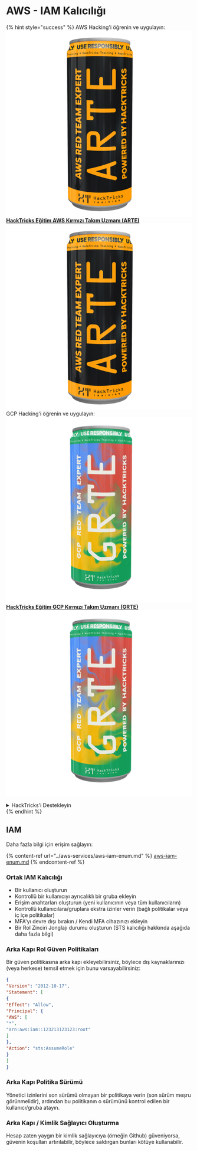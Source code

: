 # AWS - IAM Kalıcılığı

{% hint style="success" %}
AWS Hacking'i öğrenin ve uygulayın:<img src="/.gitbook/assets/image.png" alt="" data-size="line">[**HackTricks Eğitim AWS Kırmızı Takım Uzmanı (ARTE)**](https://training.hacktricks.xyz/courses/arte)<img src="/.gitbook/assets/image.png" alt="" data-size="line">\
GCP Hacking'i öğrenin ve uygulayın: <img src="/.gitbook/assets/image (2).png" alt="" data-size="line">[**HackTricks Eğitim GCP Kırmızı Takım Uzmanı (GRTE)**<img src="/.gitbook/assets/image (2).png" alt="" data-size="line">](https://training.hacktricks.xyz/courses/grte)

<details>

<summary>HackTricks'i Destekleyin</summary>

* [**Abonelik planlarını**](https://github.com/sponsors/carlospolop) kontrol edin!
* 💬 [**Discord grubuna**](https://discord.gg/hRep4RUj7f) katılın veya [**telegram grubuna**](https://t.me/peass) katılın veya bizi **Twitter** 🐦 [**@hacktricks\_live**](https://twitter.com/hacktricks\_live)** takip edin.**
* **Hacking püf noktalarını paylaşarak PR'ler göndererek** [**HackTricks**](https://github.com/carlospolop/hacktricks) ve [**HackTricks Cloud**](https://github.com/carlospolop/hacktricks-cloud) github depolarına katkıda bulunun.

</details>
{% endhint %}

## IAM

Daha fazla bilgi için erişim sağlayın:

{% content-ref url="../aws-services/aws-iam-enum.md" %}
[aws-iam-enum.md](../aws-services/aws-iam-enum.md)
{% endcontent-ref %}

### Ortak IAM Kalıcılığı

* Bir kullanıcı oluşturun
* Kontrollü bir kullanıcıyı ayrıcalıklı bir gruba ekleyin
* Erişim anahtarları oluşturun (yeni kullanıcının veya tüm kullanıcıların)
* Kontrollü kullanıcılara/gruplara ekstra izinler verin (bağlı politikalar veya iç içe politikalar)
* MFA'yı devre dışı bırakın / Kendi MFA cihazınızı ekleyin
* Bir Rol Zinciri Jonglajı durumu oluşturun (STS kalıcılığı hakkında aşağıda daha fazla bilgi)

### Arka Kapı Rol Güven Politikaları

Bir güven politikasına arka kapı ekleyebilirsiniz, böylece dış kaynaklarınızı (veya herkese) temsil etmek için bunu varsayabilirsiniz:
```json
{
"Version": "2012-10-17",
"Statement": [
{
"Effect": "Allow",
"Principal": {
"AWS": [
"*",
"arn:aws:iam::123213123123:root"
]
},
"Action": "sts:AssumeRole"
}
]
}
```
### Arka Kapı Politika Sürümü

Yönetici izinlerini son sürümü olmayan bir politikaya verin (son sürüm meşru görünmelidir), ardından bu politikanın o sürümünü kontrol edilen bir kullanıcı/gruba atayın.

### Arka Kapı / Kimlik Sağlayıcı Oluşturma

Hesap zaten yaygın bir kimlik sağlayıcıya (örneğin Github) güveniyorsa, güvenin koşulları artırılabilir, böylece saldırgan bunları kötüye kullanabilir.
